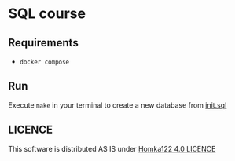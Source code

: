 # SQL course
## Requirements
* `docker compose`

## Run
Execute `make` in your terminal to create a new database from [init.sql](./init.sql)

## LICENCE

This software is distributed AS IS under [Homka122 4.0 LICENCE](./LICENCE)
